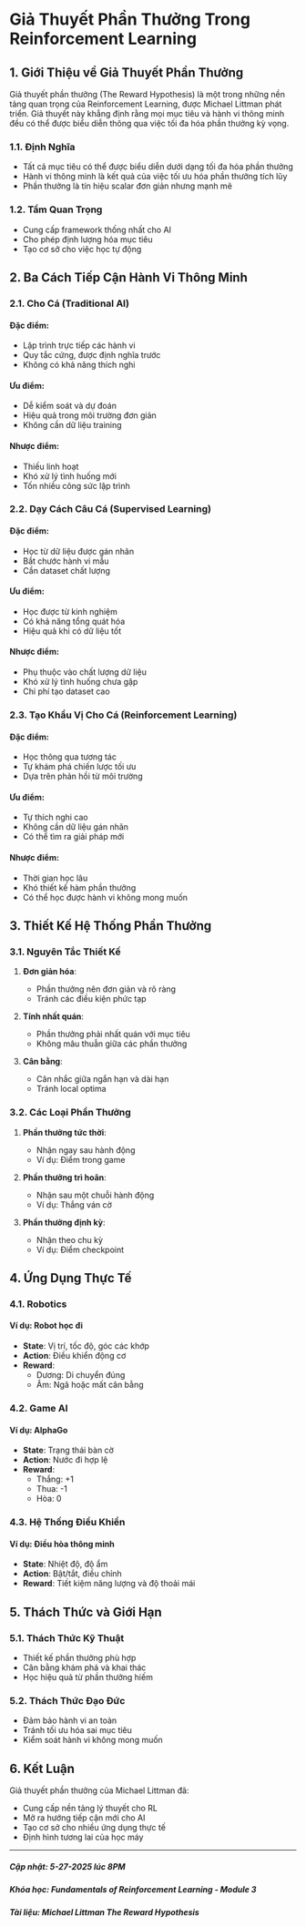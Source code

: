 # Giả Thuyết Phần Thưởng Trong Reinforcement Learning

## 1. Giới Thiệu về Giả Thuyết Phần Thưởng
Giả thuyết phần thưởng (The Reward Hypothesis) là một trong những nền tảng quan trọng của Reinforcement Learning, được Michael Littman phát triển. Giả thuyết này khẳng định rằng mọi mục tiêu và hành vi thông minh đều có thể được biểu diễn thông qua việc tối đa hóa phần thưởng kỳ vọng.

### 1.1. Định Nghĩa
- Tất cả mục tiêu có thể được biểu diễn dưới dạng tối đa hóa phần thưởng
- Hành vi thông minh là kết quả của việc tối ưu hóa phần thưởng tích lũy
- Phần thưởng là tín hiệu scalar đơn giản nhưng mạnh mẽ

### 1.2. Tầm Quan Trọng
- Cung cấp framework thống nhất cho AI
- Cho phép định lượng hóa mục tiêu
- Tạo cơ sở cho việc học tự động

## 2. Ba Cách Tiếp Cận Hành Vi Thông Minh

### 2.1. Cho Cá (Traditional AI)
#### Đặc điểm:
- Lập trình trực tiếp các hành vi
- Quy tắc cứng, được định nghĩa trước
- Không có khả năng thích nghi

#### Ưu điểm:
- Dễ kiểm soát và dự đoán
- Hiệu quả trong môi trường đơn giản
- Không cần dữ liệu training

#### Nhược điểm:
- Thiếu linh hoạt
- Khó xử lý tình huống mới
- Tốn nhiều công sức lập trình

### 2.2. Dạy Cách Câu Cá (Supervised Learning)
#### Đặc điểm:
- Học từ dữ liệu được gán nhãn
- Bắt chước hành vi mẫu
- Cần dataset chất lượng

#### Ưu điểm:
- Học được từ kinh nghiệm
- Có khả năng tổng quát hóa
- Hiệu quả khi có dữ liệu tốt

#### Nhược điểm:
- Phụ thuộc vào chất lượng dữ liệu
- Khó xử lý tình huống chưa gặp
- Chi phí tạo dataset cao

### 2.3. Tạo Khẩu Vị Cho Cá (Reinforcement Learning)
#### Đặc điểm:
- Học thông qua tương tác
- Tự khám phá chiến lược tối ưu
- Dựa trên phản hồi từ môi trường

#### Ưu điểm:
- Tự thích nghi cao
- Không cần dữ liệu gán nhãn
- Có thể tìm ra giải pháp mới

#### Nhược điểm:
- Thời gian học lâu
- Khó thiết kế hàm phần thưởng
- Có thể học được hành vi không mong muốn

## 3. Thiết Kế Hệ Thống Phần Thưởng

### 3.1. Nguyên Tắc Thiết Kế
1. **Đơn giản hóa**:
   - Phần thưởng nên đơn giản và rõ ràng
   - Tránh các điều kiện phức tạp

2. **Tính nhất quán**:
   - Phần thưởng phải nhất quán với mục tiêu
   - Không mâu thuẫn giữa các phần thưởng

3. **Cân bằng**:
   - Cân nhắc giữa ngắn hạn và dài hạn
   - Tránh local optima

### 3.2. Các Loại Phần Thưởng
1. **Phần thưởng tức thời**:
   - Nhận ngay sau hành động
   - Ví dụ: Điểm trong game

2. **Phần thưởng trì hoãn**:
   - Nhận sau một chuỗi hành động
   - Ví dụ: Thắng ván cờ

3. **Phần thưởng định kỳ**:
   - Nhận theo chu kỳ
   - Ví dụ: Điểm checkpoint

## 4. Ứng Dụng Thực Tế

### 4.1. Robotics
#### Ví dụ: Robot học đi
- **State**: Vị trí, tốc độ, góc các khớp
- **Action**: Điều khiển động cơ
- **Reward**: 
  + Dương: Di chuyển đúng
  + Âm: Ngã hoặc mất cân bằng

### 4.2. Game AI
#### Ví dụ: AlphaGo
- **State**: Trạng thái bàn cờ
- **Action**: Nước đi hợp lệ
- **Reward**:
  + Thắng: +1
  + Thua: -1
  + Hòa: 0

### 4.3. Hệ Thống Điều Khiển
#### Ví dụ: Điều hòa thông minh
- **State**: Nhiệt độ, độ ẩm
- **Action**: Bật/tắt, điều chỉnh
- **Reward**: Tiết kiệm năng lượng và độ thoải mái

## 5. Thách Thức và Giới Hạn

### 5.1. Thách Thức Kỹ Thuật
- Thiết kế phần thưởng phù hợp
- Cân bằng khám phá và khai thác
- Học hiệu quả từ phần thưởng hiếm

### 5.2. Thách Thức Đạo Đức
- Đảm bảo hành vi an toàn
- Tránh tối ưu hóa sai mục tiêu
- Kiểm soát hành vi không mong muốn

## 6. Kết Luận
Giả thuyết phần thưởng của Michael Littman đã:
- Cung cấp nền tảng lý thuyết cho RL
- Mở ra hướng tiếp cận mới cho AI
- Tạo cơ sở cho nhiều ứng dụng thực tế
- Định hình tương lai của học máy

-------------------------------------------
##### Cập nhật: 5-27-2025 lúc 8PM
##### Khóa học: Fundamentals of Reinforcement Learning - Module 3
##### Tài liệu: Michael Littman The Reward Hypothesis
